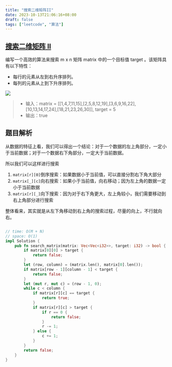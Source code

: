 ```yaml
---
title: "搜索二维矩阵II"
date: 2023-10-13T21:06:16+08:00
draft: false
tags: ["leetcode", "算法"]
---
```


## [搜索二维矩阵 II](https://leetcode.cn/problems/search-a-2d-matrix-ii/description/)

编写一个高效的算法来搜索 m x n 矩阵 matrix 中的一个目标值 target 。该矩阵具有以下特性：

- 每行的元素从左到右升序排列。
- 每列的元素从上到下升序排列。

![](https://assets.leetcode-cn.com/aliyun-lc-upload/uploads/2020/11/25/searchgrid2.jpg)

>- 输入：matrix = [[1,4,7,11,15],[2,5,8,12,19],[3,6,9,16,22],[10,13,14,17,24],[18,21,23,26,30]], target = 5
>- 输出：true


## 题目解析

从数据的特征上看，我们可以得出一个结论：对于一个数据的左上角部分，一定小于当前数据；对于一个数据右下角部分，一定大于当前数据。

所以我们可以这样进行搜索
1. `matrix[r][0]`倒序搜索：如果数据小于当前值，可以直接分割右下角大部分
2. `matrix[_][c]`向右搜索：如果小于当前值，向右移动；因为左上角的数据一定小于当前数据
3. `matrix[r][_]`向下搜索：因为对于右下角更大，左上角较小，我们需要移动到右上角部分进行搜索

整体看来，其实就是从左下角移动到右上角的搜索过程，尽量的向上，不行就向右。

```rust

// time: O(M + N)
// space: O(1)
impl Solution {
    pub fn search_matrix(matrix: Vec<Vec<i32>>, target: i32) -> bool {
        if matrix[0][0] > target {
            return false;
        }
        let (row, column) = (matrix.len(), matrix[0].len());
        if matrix[row - 1][column - 1] < target {
            return false;
        }
        let (mut r, mut c) = (row - 1, 0);
        while c < column {
            if matrix[r][c] == target {
                return true;
            }
            if matrix[r][c] > target {
                if r == 0 {
                    return false;
                }
                r -= 1;
            } else {
                c += 1;
            }
        } 
        return false;
    }
}
```



